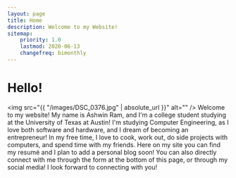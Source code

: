 ```yaml
---
layout: page
title: Home
description: Welcome to my Website!
sitemap:
    priority: 1.0
    lastmod: 2020-06-13
    changefreq: bimonthly
---
```


# Hello!
<span class="image left"><span class="image fit"><img src="{{ "/images/DSC_0376.jpg" | absolute_url }}" alt="" /></span></span>
Welcome to my website! My name is Ashwin Ram, and I'm a college student studying at the University of Texas at Austin!
I'm studying Computer Engineering, as I love both software and hardware, and I dream of becoming an entrepreneur! 
In my free time, I love to cook, work out, do side projects with computers, and spend time with my friends. Here on my site you can find
my resumé and I plan to add a personal blog soon! You can also directly connect with me through the form at the bottom of this page, or through my social media! 
I look forward to connecting with you!
